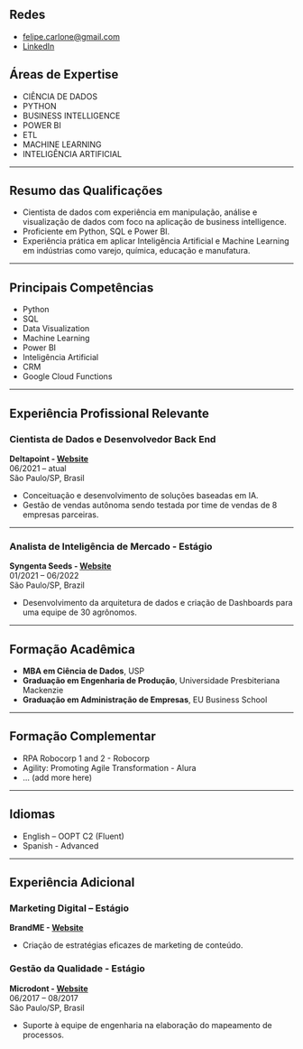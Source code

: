 ## Redes
- [ felipe.carlone@gmail.com](mailto:felipe.carlone@gmail.com)
- [  LinkedIn](https://www.linkedin.com/in/felipe-lucio) 

## Áreas de Expertise
- CIÊNCIA DE DADOS
- PYTHON
- BUSINESS INTELLIGENCE
- POWER BI
- ETL
- MACHINE LEARNING
- INTELIGÊNCIA ARTIFICIAL

---

## Resumo das Qualificações
- Cientista de dados com experiência em manipulação, análise e visualização de dados com foco na aplicação de business intelligence.
- Proficiente em Python, SQL e Power BI.
- Experiência prática em aplicar Inteligência Artificial e Machine Learning em indústrias como varejo, química, educação e manufatura.

---

## Principais Competências
- Python
- SQL
- Data Visualization
- Machine Learning
- Power BI
- Inteligência Artificial
- CRM
- Google Cloud Functions

---

## Experiência Profissional Relevante
### Cientista de Dados e Desenvolvedor Back End  
**Deltapoint - [Website](http://www.deltapoint.com.br/)**  
06/2021 – atual  
São Paulo/SP, Brasil

- Conceituação e desenvolvimento de soluções baseadas em IA.
- Gestão de vendas autônoma sendo testada por time de vendas de 8 empresas parceiras.

---

### Analista de Inteligência de Mercado - Estágio
**Syngenta Seeds - [Website](https://www.syngenta.com)**  
01/2021 – 06/2022  
São Paulo/SP, Brazil

- Desenvolvimento da arquitetura de dados e criação de Dashboards para uma equipe de 30 agrônomos.

---

## Formação Acadêmica
- **MBA em Ciência de Dados**, USP
- **Graduação em Engenharia de Produção**, Universidade Presbiteriana Mackenzie
- **Graduação em Administração de Empresas**, EU Business School

---

## Formação Complementar
- RPA Robocorp 1 and 2 - Robocorp
- Agility: Promoting Agile Transformation - Alura
- ... (add more here)

---

## Idiomas
- English – OOPT C2 (Fluent)
- Spanish - Advanced

---

## Experiência Adicional
### Marketing Digital – Estágio  
**BrandME - [Website](https://www.brandme.com.br/)**  

- Criação de estratégias eficazes de marketing de conteúdo.

### Gestão da Qualidade - Estágio  
**Microdont - [Website](https://www.microdont.com.br/)**  
06/2017 – 08/2017  
São Paulo/SP, Brasil

- Suporte à equipe de engenharia na elaboração do mapeamento de processos.
